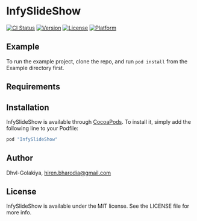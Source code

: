 # InfySlideShow

[![CI Status](http://img.shields.io/travis/Dhvl-Golakiya/InfySlideShow.svg?style=flat)](https://travis-ci.org/Dhvl-Golakiya/InfySlideShow)
[![Version](https://img.shields.io/cocoapods/v/InfySlideShow.svg?style=flat)](http://cocoapods.org/pods/InfySlideShow)
[![License](https://img.shields.io/cocoapods/l/InfySlideShow.svg?style=flat)](http://cocoapods.org/pods/InfySlideShow)
[![Platform](https://img.shields.io/cocoapods/p/InfySlideShow.svg?style=flat)](http://cocoapods.org/pods/InfySlideShow)

## Example

To run the example project, clone the repo, and run `pod install` from the Example directory first.

## Requirements

## Installation

InfySlideShow is available through [CocoaPods](http://cocoapods.org). To install
it, simply add the following line to your Podfile:

```ruby
pod "InfySlideShow"
```

## Author

Dhvl-Golakiya, hiren.bharodia@gmail.com

## License

InfySlideShow is available under the MIT license. See the LICENSE file for more info.

